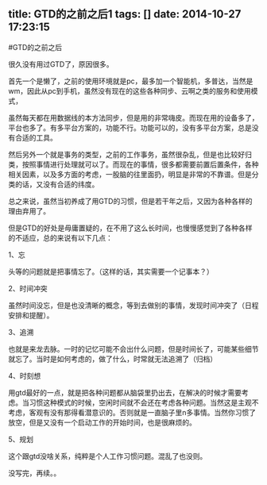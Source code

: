 title: GTD的之前之后1
tags: []
date: 2014-10-27 17:23:15
---

#GTD的之前之后

很久没有用过GTD了，原因很多。

首先一个是懒了，之前的使用环境就是pc，最多加一个智能机，多普达，当然是wm，因此从pc到手机，虽然没有现在的这些各种同步、云啊之类的服务和使用模式，

虽然每天都在用数据线的本方法同步，但是用的非常嗨皮。而现在用的设备多了，平台也多了。有多平台方案的，功能不行。功能可以的，没有多平台方案，总是没有合适的工具。

然后另外一个就是事务的类型，之前的工作事务，虽然很杂乱，但是也比较好归类，按照事情进行处理就可以了。而现在的事情，很多都需要前置后置条件，各种相关因素，以及多方面的考虑，一股脑的往里面扔，明显是非常的不靠谱。但是分类的话，又没有合适的纬度。

总之来说，虽然当初养成了用GTD的习惯，但是若干年之后，又因为各种各样的理由弃用了。

但是GTD的好处是毋庸置疑的，在不用了这么长时间，也慢慢感觉到了各种各样的不适应，总的来说有以下几点：

1、忘

头等的问题就是把事情忘了。（这样的话，其实需要一个记事本？）

2、时间冲突

虽然时间没忘，但是也没清晰的概念，等到去做别的事情，发现时间冲突了（日程安排和提醒）。

3、追溯

也就是来龙去脉。一时的记忆可能不会出什么问题，但是时间长了，可能某些细节就忘了。当时是如何考虑的，做了什么，时常就无法追溯了（归档）

4、时刻想

用gtd最好的一点，就是把各种问题都从脑袋里扔出去，在解决的时候才需要考虑。当习惯这种模式的时候，空闲时间就不会还在考虑各种问题。当然这是主观不考虑，客观有没有那得看潜意识的。否则就是一直脑子里n多事情。当然你习惯了放空，但是又没有一个启动工作的开始时间，也是很麻烦的。

5、规划

这个跟gtd没啥关系，纯粹是个人工作习惯问题。混乱了也没则。

没写完，再续。。